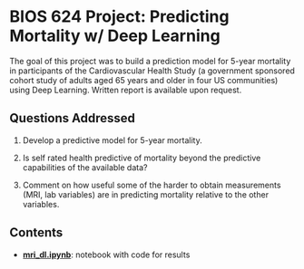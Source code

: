 # BIOS 624 Project: Predicting Mortality w/ Deep Learning

The goal of this project was to build a prediction model for 5-year mortality in participants of the Cardiovascular Health Study (a government sponsored cohort study of adults aged 65 years and older in four US communities) using Deep Learning. Written report is available upon request.

## Questions Addressed

1. Develop a predictive model for 5-year mortality.

2. Is self rated health predictive of mortality beyond the predictive capabilities of the available data?

3. Comment on how useful some of the harder to obtain measurements (MRI, lab variables) are in predicting mortality relative to the other variables.

## Contents

- **[mri_dl.ipynb](https://github.com/luca-martial/bios624/tree/master/mri_dl.ipynb)**: notebook with code for results
